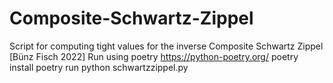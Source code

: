 # Composite-Schwartz-Zippel
Script for computing tight values for the inverse Composite Schwartz Zippel [Bünz Fisch 2022]
Run using poetry https://python-poetry.org/
poetry install
poetry run python schwartzzippel.py

